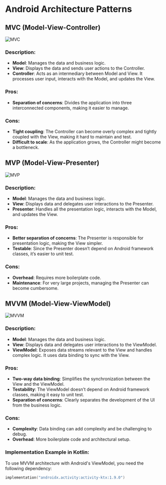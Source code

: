 # Android Architecture Patterns

## MVC (Model-View-Controller)

![MVC](https://github.com/3mohamed-abdelfattah/Architecture-Patterns/assets/142848460/04268530-f377-4a9f-b607-5b75200e5f01)

### Description:
- **Model**: Manages the data and business logic.
- **View**: Displays the data and sends user actions to the Controller.
- **Controller**: Acts as an intermediary between Model and View. It processes user input, interacts with the Model, and updates the View.

### Pros:
- **Separation of concerns**: Divides the application into three interconnected components, making it easier to manage.

### Cons:
- **Tight coupling**: The Controller can become overly complex and tightly coupled with the View, making it hard to maintain and test.
- **Difficult to scale**: As the application grows, the Controller might become a bottleneck.

## MVP (Model-View-Presenter)

![MVP](https://github.com/3mohamed-abdelfattah/Architecture-Patterns/assets/142848460/0fd253bd-ba0f-48d6-a4c8-78a1fa623cab)

### Description:
- **Model**: Manages the data and business logic.
- **View**: Displays data and delegates user interactions to the Presenter.
- **Presenter**: Handles all the presentation logic, interacts with the Model, and updates the View.

### Pros:
- **Better separation of concerns**: The Presenter is responsible for presentation logic, making the View simpler.
- **Testable**: Since the Presenter doesn’t depend on Android framework classes, it’s easier to unit test.

### Cons:
- **Overhead**: Requires more boilerplate code.
- **Maintenance**: For very large projects, managing the Presenter can become cumbersome.

## MVVM (Model-View-ViewModel)

![MVVM](https://github.com/3mohamed-abdelfattah/Architecture-Patterns/assets/142848460/ce94a541-2707-4e89-b1e6-3c1e13c5740b)

### Description:
- **Model**: Manages the data and business logic.
- **View**: Displays data and delegates user interactions to the ViewModel.
- **ViewModel**: Exposes data streams relevant to the View and handles complex logic. It uses data binding to sync with the View.

### Pros:
- **Two-way data binding**: Simplifies the synchronization between the View and the ViewModel.
- **Testability**: The ViewModel doesn’t depend on Android framework classes, making it easy to unit test.
- **Separation of concerns**: Clearly separates the development of the UI from the business logic.

### Cons:
- **Complexity**: Data binding can add complexity and be challenging to debug.
- **Overhead**: More boilerplate code and architectural setup.

### Implementation Example in Kotlin:
To use MVVM architecture with Android's ViewModel, you need the following dependency:

```kotlin
implementation("androidx.activity:activity-ktx:1.9.0")

